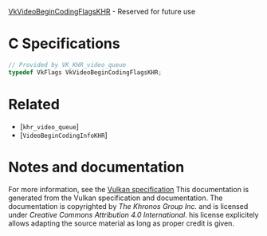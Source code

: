 [VkVideoBeginCodingFlagsKHR](https://www.khronos.org/registry/vulkan/specs/1.3-extensions/man/html/VkVideoBeginCodingFlagsKHR.html) - Reserved for future use

# C Specifications
```c
// Provided by VK_KHR_video_queue
typedef VkFlags VkVideoBeginCodingFlagsKHR;
```

# Related
- [`khr_video_queue`]
- [`VideoBeginCodingInfoKHR`]

# Notes and documentation
For more information, see the [Vulkan specification](https://www.khronos.org/registry/vulkan/specs/1.3-extensions/html/vkspec.html)
This documentation is generated from the Vulkan specification and documentation.
The documentation is copyrighted by *The Khronos Group Inc.* and is licensed under *Creative Commons Attribution 4.0 International*.
his license explicitely allows adapting the source material as long as proper credit is given.
        